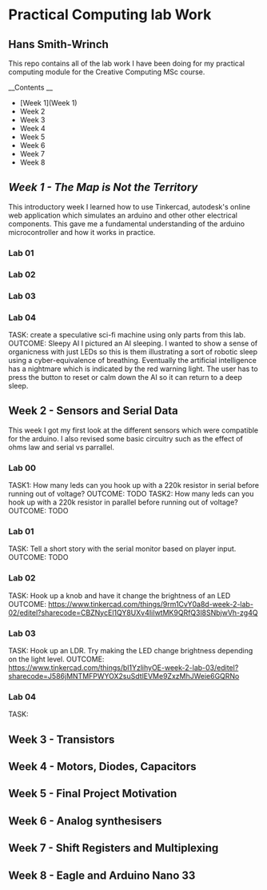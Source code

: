 <!-- Headings -->
# Practical Computing lab Work
## Hans Smith-Wrinch

This repo contains all of the lab work I have been doing for my practical computing module for the Creative Computing MSc course.

__Contents __

* [Week 1](Week 1)
* Week 2
* Week 3
* Week 4
* Week 5
* Week 6
* Week 7
* Week 8


## *Week 1 - The Map is Not the Territory*
This introductory week I learned how to use Tinkercad, autodesk's online web application which simulates an arduino and other other electrical components. This gave me a fundamental understanding of the arduino microcontroller and how it works in practice.
### Lab 01
### Lab 02
### Lab 03
### Lab 04
TASK: create a speculative sci-fi machine using only parts from this lab. 
OUTCOME: Sleepy AI
I pictured an AI sleeping. I wanted to show a sense of organicness with just LEDs so this is them illustrating a sort of robotic sleep using a cyber-equivalence of breathing. Eventually the artificial intelligence has a nightmare which is indicated by the red warning light. The user has to press the button to reset or calm down the AI so it can return to a deep sleep.



## **Week 2 - Sensors and Serial Data**
This week I got my first look at the different sensors which were compatible for the arduino. I also revised some basic circuitry such as the effect of ohms law and serial vs parrallel.
### Lab 00
TASK1: How many leds can you hook up with a 220k resistor in serial before running out of voltage?
OUTCOME: TODO
TASK2: How many leds can you hook up with a 220k resistor in parallel before running out of voltage?
OUTCOME: TODO
### Lab 01
TASK: Tell a short story with the serial monitor based on player input.
OUTCOME: TODO
### Lab 02
TASK: Hook up a knob and have it change the brightness of an LED
OUTCOME: https://www.tinkercad.com/things/9rm1CvY0a8d-week-2-lab-02/editel?sharecode=CBZNycEl1QY8UXv4IiIwtMK9QRfQ3l8SNbjwVh-zg4Q
### Lab 03
TASK: Hook up an LDR. Try making the LED change brightness depending on the light level.
OUTCOME: https://www.tinkercad.com/things/bl1YzlihyOE-week-2-lab-03/editel?sharecode=J586jMNTMFPWYOX2suSdtlEVMe9ZxzMhJWeie6GQRNo
### Lab 04
TASK: 
## **Week 3 - Transistors**
## **Week 4 - Motors, Diodes, Capacitors**
## **Week 5 - Final Project Motivation**
## **Week 6 - Analog synthesisers**
## **Week 7 - Shift Registers and Multiplexing**
## **Week 8 - Eagle and Arduino Nano 33**